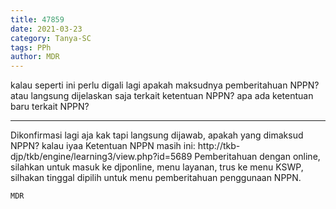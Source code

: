 ```yaml
---
title: 47859
date: 2021-03-23
category: Tanya-SC
tags: PPh
author: MDR
---
```


kalau seperti ini perlu digali lagi apakah maksudnya pemberitahuan NPPN? atau langsung dijelaskan saja terkait ketentuan NPPN? apa ada ketentuan baru terkait NPPN?

---

Dikonfirmasi lagi aja kak tapi langsung dijawab, apakah yang dimaksud NPPN? kalau iyaa Ketentuan NPPN masih ini: http://tkb-djp/tkb/engine/learning3/view.php?id=5689 Pemberitahuan dengan online, silahkan untuk masuk ke djponline, menu layanan, trus ke menu KSWP, silhakan tinggal dipilih untuk menu pemberitahuan penggunaan NPPN.

`MDR`
